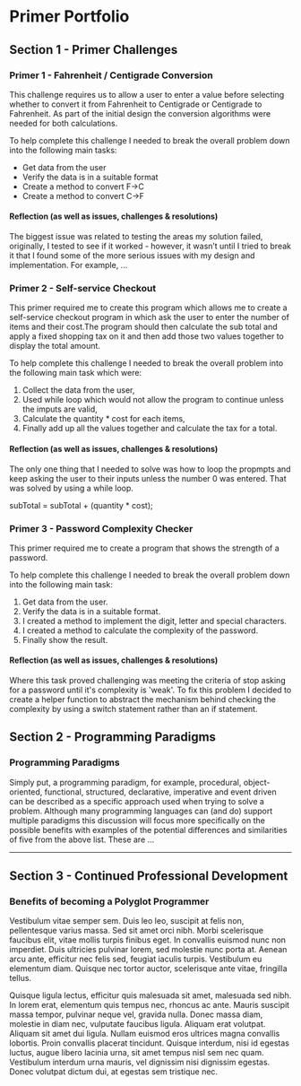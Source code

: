 # Primer Portfolio

## Section 1 - Primer Challenges
### Primer 1 - Fahrenheit / Centigrade Conversion
This challenge requires us to allow a user to enter a value before selecting whether to convert it from Fahrenheit to Centigrade or Centigrade to Fahrenheit.  As part of the initial design the conversion algorithms were needed for both calculations. 

To help complete this challenge I needed to break the overall problem down into the following main tasks: 
* Get data from the user
* Verify the data is in a suitable format
* Create a method to convert F->C
* Create a method to convert C->F
 
#### Reflection (as well as issues, challenges & resolutions)
The biggest issue was related to testing the areas my solution failed, originally, I tested to see if it worked - however, it wasn’t until I tried to break it that I found some of the more serious issues with my design and implementation.  For example, ...

### Primer 2 - Self-service Checkout
This primer required me to create this program which allows me to create a self-service checkout program in which ask the user to enter the number of items and their cost.The program should then calculate the sub total and apply a fixed shopping tax on it and then add those two values together to display the total amount.

To help complete this challenge I needed to break the overall problem into the following main task which were:

1. Collect the data from the user,
2. Used while loop which would not allow the program to continue unless the imputs are valid,
3. Calculate the quantity * cost for each items,
4. Finally add up all the values together and calculate the tax for a total.

#### Reflection (as well as issues, challenges & resolutions)

The only one thing that I needed to solve was how to loop the propmpts and keep asking the user to their inputs unless the number 0 was entered.
That was solved by using a while loop.

subTotal = subTotal + (quantity * cost);

### Primer 3 - Password Complexity Checker
This primer required me to create a program that shows the strength of a password.
 
To help complete this challenge I needed to break the overall problem down into the following main task:
 
1. Get data from the user.
2. Verify the data is in a suitable format.
3. I created a method to implement the digit, letter and special characters.
4. I created a method to calculate the complexity of the password.
5. Finally show the result.

#### Reflection (as well as issues, challenges & resolutions)

Where this task proved challenging was meeting the criteria of stop asking for a password until it's complexity is 'weak'. To fix  this problem I decided to create a helper function to abstract the mechanism behind checking the complexity by using a switch statement rather than an if statement.

## Section 2 - Programming Paradigms
### Programming Paradigms
Simply put, a programming paradigm, for example, procedural, object-oriented, functional, structured, declarative, imperative and event driven can be described as a specific approach used when trying to solve a problem.  Although many programming languages can (and do) support multiple paradigms this discussion will focus more specifically on the possible benefits with examples of the potential differences and similarities of five from the above list. These are ...

---
## Section 3 - Continued Professional Development
### Benefits of becoming a Polyglot Programmer
Vestibulum vitae semper sem. Duis leo leo, suscipit at felis non, pellentesque varius massa. Sed sit amet orci nibh. Morbi scelerisque faucibus elit, vitae mollis turpis finibus eget. In convallis euismod nunc non imperdiet. Duis ultricies pulvinar lorem, sed molestie nunc porta at. Aenean arcu ante, efficitur nec felis sed, feugiat iaculis turpis. Vestibulum eu elementum diam. Quisque nec tortor auctor, scelerisque ante vitae, fringilla tellus.

Quisque ligula lectus, efficitur quis malesuada sit amet, malesuada sed nibh. In lorem erat, elementum quis tempus nec, rhoncus ac ante. Mauris suscipit massa tempor, pulvinar neque vel, gravida nulla. Donec massa diam, molestie in diam nec, vulputate faucibus ligula. Aliquam erat volutpat. Aliquam sit amet dui ligula. Nullam euismod eros ultrices magna convallis lobortis. Proin convallis placerat tincidunt. Quisque interdum, nisi id egestas luctus, augue libero lacinia urna, sit amet tempus nisl sem nec quam. Vestibulum interdum urna mauris, vel dignissim nisi dignissim egestas. Donec volutpat dictum dui, at egestas sem tristique nec.
